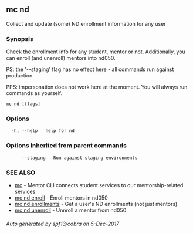 ## mc nd

Collect and update (some) ND enrollment information for any user

### Synopsis


Check the enrollment info for any student, mentor or not. Additionally,
you can enroll (and unenroll) mentors into nd050.

PS: the '--staging' flag has no effect here - all commands run against
production.

PPS: impersonation does not work here at the moment. You will always run commands as yourself.

```
mc nd [flags]
```

### Options

```
  -h, --help   help for nd
```

### Options inherited from parent commands

```
      --staging   Run against staging environments
```

### SEE ALSO
* [mc](mc.md)	 - Mentor CLI connects student services to our mentorship-related services
* [mc nd enroll](mc_nd_enroll.md)	 - Enroll mentors in nd050
* [mc nd enrollments](mc_nd_enrollments.md)	 - Get a user's ND enrollments (not just mentors)
* [mc nd unenroll](mc_nd_unenroll.md)	 - Unnroll a mentor from nd050

###### Auto generated by spf13/cobra on 5-Dec-2017
